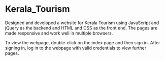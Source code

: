 # Kerala_Tourism

Designed and developed a website for Kerala Tourism using JavaScript and jQuery as the backend and HTML and CSS as the front end.
The pages are made responsive and work well in multiple browsers.

To view the webpage, double-click on the index page and then sign in. After signing in, log in to the webpage with valid credentials to view further pages.

